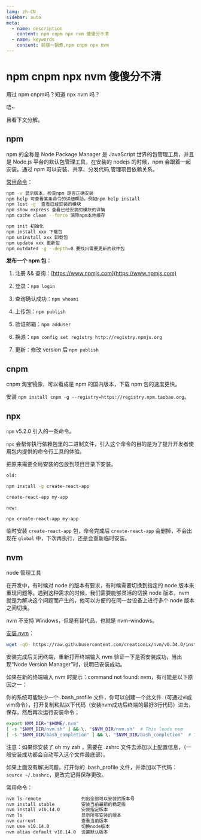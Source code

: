```yaml
---
lang: zh-CN
sidebar: auto
meta:
  - name: description
    content: npm cnpm npx nvm 傻傻分不清
  - name: keywords
    content: 前端一锅煮,npm cnpm npx nvm
---
```


# npm cnpm npx nvm 傻傻分不清

用过 npm cnpm吗？知道 npx nvm 吗？

唔~

且看下文分解。

## npm 

npm 的全称是 Node Package Manager 是 JavaScript 世界的包管理工具，并且是 Node.js 平台的默认包管理工具，在安装的 nodejs 的时候，npm 会跟着一起安装。通过 npm 可以安装、共享、分发代码,管理项目依赖关系。

[常用命令](http://www.cnblogs.com/PeunZhang/p/5553574.html)：

```bash
npm -v 显示版本，检查npm 是否正确安装
npm help 可查看某条命令的详细帮助，例如npm help install
npm list -g  查看已经安装的模块
npm show express 查看已经安装的模块的详情 
npm cache clean --force 清除npm本地缓存

npm init 初始化
npm install xxx 下载包
npm uninstall xxx 卸载包
npm update xxx 更新包
npm outdated -g --depth=0 要找出需要更新的软件包
```

**发布一个 npm 包：**

1. 注册 && 查询：[https://www.npmjs.com](https://www.npmjs.com)  

2. 登录：`npm login`    

3. 查询确认成功：`npm whoami`   

4. 上传包：`npm publish`

5. 验证邮箱：`npm adduser`

6. 换源：`npm config set registry http://registry.npmjs.org`

7. 更新：修改 version 后 `npm publish`

## cnpm 

cnpm 淘宝镜像，可以看成是 npm 的国内版本，下载 npm 包的速度更快。
     
安装 `npm install cnpm -g --registry=https://registry.npm.taobao.org`。

## npx 

`npm` v5.2.0 引入的一条命令。

`npx` 会帮你执行依赖包里的二进制文件，引入这个命令的目的是为了提升开发者使用包内提供的命令行工具的体验。

把原来需要全局安装的包放到项目目录下安装。

```bash
old:

npm install -g create-react-app

create-react-app my-app

new:

npx create-react-app my-app
```

临时安装 `create-react-app` 包，命令完成后 `create-react-app` 会删掉，不会出现在 `global` 中，下次再执行，还是会重新临时安装。

## nvm

node 管理工具 

在开发中，有时候对 node 的版本有要求，有时候需要切换到指定的 node 版本来重现问题等。遇到这种需求的时候，我们需要能够灵活的切换 node 版本，nvm 就是为解决这个问题而产生的，他可以方便的在同一台设备上进行多个 node 版本之间切换。

nvm 不支持 Windows，但是有替代品，也就是 nvm-windows。

[安装 nvm](https://github.com/creationix/nvm/blob/master/README.md)：

```bash 
wget -qO- https://raw.githubusercontent.com/creationix/nvm/v0.34.0/install.sh | bash 
```

安装完成后关闭终端，重新打开终端输入 nvm 验证一下是否安装成功，当出现“Node Version Manager”时，说明已安装成功。

如果在新的终端输入 nvm 时提示：command not found: nvm，有可能是以下原因之一：

你的系统可能缺少一个 .bash_profile 文件，你可以创建一个此文件（可通过vi或vim命令），打开复制粘贴以下代码（安装nvm成功后终端的最好3行代码）进去，保存，然后再次运行安装命令；

```bash
export NVM_DIR="$HOME/.nvm"
[ -s "$NVM_DIR/nvm.sh" ] && \. "$NVM_DIR/nvm.sh"  # This loads nvm
[ -s "$NVM_DIR/bash_completion" ] && \. "$NVM_DIR/bash_completion"  # This loads nvm bash_completion
```

注意：如果你安装了 oh my zsh ，需要在 .zshrc 文件去添加以上配置信息，（一般安装成功都会自动写入这个文件最底部）。

如果上面没有解决问题，打开你的 .bash_profile 文件，并添加以下代码：
`source ~/.bashrc`，更改完记得保存更改。

常用命令：

```bash
nvm ls-remote               列出全部可以安装的版本号
nvm install stable          安装当前最新的稳定版
nvm install v10.14.0        安装指定版本
nvm ls                      显示所有安装的版本
nvm current                 查看当前版本
nvm use v10.14.0            切换node版本
nvm alias default v10.14.0  设置默认版本
```
         